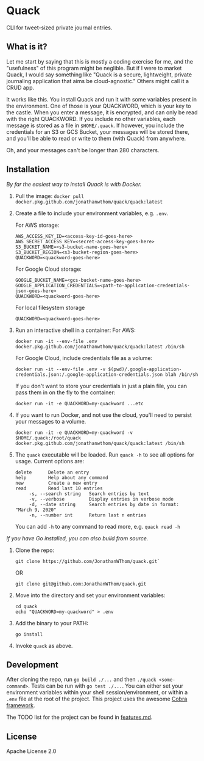 # Quack

CLI for tweet-sized private journal entries.

## What is it?

Let me start by saying that this is mostly a coding exercise for me, and the
"usefulness" of this program might be neglible. But if I were to market Quack, I
would say something like "Quack is a secure, lightweight, private journaling
application that aims be cloud-agnostic." Others might call it a CRUD app. 

It works like this. You install Quack and run it with some variables present in
the environment. One of those is your QUACKWORD, which is your key to the
castle. When you enter a message, it is encrypted, and can only be read with the
right QUACKWORD. If you include no other variables, each message is stored as a
file in `$HOME/.quack`. If however, you include the credentials for an S3 or
GCS Bucket, your messages will be stored there, and you'll be able to read or write
to them (with Quack) from anywhere.

Oh, and your messages can't be longer than 280 characters.

## Installation

_By far the easiest way to install Quack is with Docker._

1. Pull the image: `docker pull
   docker.pkg.github.com/jonathanwthom/quack/quack:latest`

2. Create a file to include your environment variables, e.g. `.env`.

    For AWS storage:
    ```
    AWS_ACCESS_KEY_ID=<access-key-id-goes-here>
    AWS_SECRET_ACCESS_KEY=<secret-access-key-goes-here>
    S3_BUCKET_NAME=<s3-bucket-name-goes-here>
    S3_BUCKET_REGION=<s3-bucket-region-goes-here>
    QUACKWORD=<quackword-goes-here>
    ```
    
    For Google Cloud storage:
    ```
    GOOGLE_BUCKET_NAME=<gcs-bucket-name-goes-here>
    GOOGLE_APPLICATION_CREDENTIALS=<path-to-application-credentials-json-goes-here>
    QUACKWORD=<quackword-goes-here>
    ```

    For local filesystem storage
    ```
    QUACKWORD=<quackword-goes-here>
    ```

3. Run an interactive shell in a container:
    For AWS:
    ```
    docker run -it --env-file .env docker.pkg.github.com/jonathanwthom/quack/quack:latest /bin/sh
    ```

    For Google Cloud, include credentials file as a volume:
    ```
    docker run -it --env-file .env -v $(pwd)/.google-application-credentials.json:/.google-application-credentials.json blah /bin/sh
    ```

    If you don't want to store your credentials in just a plain file, you can
    pass them in on the fly to the container:
    ```
    docker run -it -e QUACKWORD=my-quackword ...etc 
    ```
 
4. If you want to run Docker, and not use the cloud, you'll need to persist your
   messages to a volume.

   ```
   docker run -it -e QUACKWORD=my-quackword -v $HOME/.quack:/root/quack docker.pkg.github.com/jonathanwthom/quack/quack:latest /bin/sh
   ``` 

5. The `quack` executable will be loaded. Run `quack -h` to see all options for
   usage. Current options are:
   ```
   delete      Delete an entry
   help        Help about any command
   new         Create a new entry
   read        Read last 10 entries 
        -s, --search string   Search entries by text
        -v, --verbose         Display entries in verbose mode
        -d, --date string     Search entries by date in format:  "March 9, 2020"
        -n, --number int      Return last n entries
   ```
   You can add `-h` to any command to read more, e.g. `quack read -h`

_If you have Go installed, you can also build from source._

1. Clone the repo:
    ```
    git clone https://github.com/JonathanWThom/quack.git`
    ```

    OR

    ```
    git clone git@github.com:JonathanWThom/quack.git
    ```

2. Move into the directory and set your environment variables:
    ```
    cd quack
    echo "QUACKWORD=my-quackword" > .env
    ```

3. Add the binary to your PATH:
    ```
    go install
    ```

4. Invoke `quack` as above.

## Development

After cloning the repo, run `go build ./...` and then `./quack <some-command>`.
Tests can be run with `go test ./...`. You can either set your environment
variables within your shell session/environment, or within a `.env` file at the
root of the project. This project uses the awesome [Cobra framework](https://github.com/spf13/cobra).

The TODO list for the project can be found in [features.md](https://github.com/JonathanWThom/quack/blob/master/features.md).

## License

Apache License 2.0

